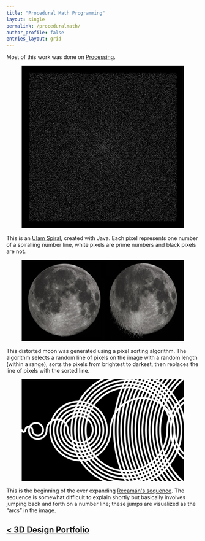 ```yaml
---
title: "Procedural Math Programming"
layout: single
permalink: /proceduralmath/
author_profile: false
entries_layout: grid
---
```


Most of this work was done on [Processing](processing.org).

<figure>
   <a href="/images/950x950.jpg">
   <img src="/images/950x950.jpg"
      alt="Ulam's Spiral" />
   </a>
</figure>

This is an [Ulam Spiral](https://en.wikipedia.org/wiki/Ulam_spiral), created with Java. Each pixel represents one number of a spiralling number line, white pixels are prime numbers and black pixels are not. 

<figure>
   <a href="/images/pixelsortmoon.png">
   <img src="/images/pixelsortmoon.png"
      alt="Pixel Sorted Moon" />
   </a>
</figure>

This distorted moon was generated using a pixel sorting algorithm. The algorithm selects a random line of pixels on the image with a random length (within a range), sorts the pixels from brightest to darkest, then replaces the line of pixels with the sorted line. 

<figure>
   <a href="/images/recaman.png">
   <img src="/images/recaman.png"
      alt="Recaman's Sequence" />
   </a>
</figure>

This is the beginning of the ever expanding [Recamán's sequence](https://en.wikipedia.org/wiki/Recam%C3%A1n%27s_sequence). The sequence is somewhat difficult to explain shortly but basically involves jumping back and forth on a number line; these jumps are visualized as the “arcs” in the image.

## [< 3D Design Portfolio](/3ddesign/)
